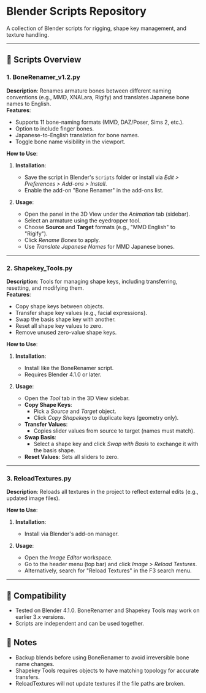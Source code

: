 # Blender Scripts Repository
A collection of Blender scripts for rigging, shape key management, and texture handling.

---

## 📁 Scripts Overview

### 1. **BoneRenamer_v1.2.py**  
**Description**: Renames armature bones between different naming conventions (e.g., MMD, XNALara, Rigify) and translates Japanese bone names to English.  
**Features**:  
- Supports 11 bone-naming formats (MMD, DAZ/Poser, Sims 2, etc.).  
- Option to include finger bones.  
- Japanese-to-English translation for bone names.  
- Toggle bone name visibility in the viewport.  

**How to Use**:  
1. **Installation**:  
   - Save the script in Blender's `Scripts` folder or install via *Edit > Preferences > Add-ons > Install*.  
   - Enable the add-on "Bone Renamer" in the add-ons list.  

2. **Usage**:  
   - Open the panel in the 3D View under the *Animation* tab (sidebar).  
   - Select an armature using the eyedropper tool.  
   - Choose **Source** and **Target** formats (e.g., "MMD English" to "Rigify").  
   - Click *Rename Bones* to apply.  
   - Use *Translate Japanese Names* for MMD Japanese bones.  

---

### 2. **Shapekey_Tools.py**  
**Description**: Tools for managing shape keys, including transferring, resetting, and modifying them.  
**Features**:  
- Copy shape keys between objects.  
- Transfer shape key values (e.g., facial expressions).  
- Swap the basis shape key with another.  
- Reset all shape key values to zero.  
- Remove unused zero-value shape keys.  

**How to Use**:  
1. **Installation**:  
   - Install like the BoneRenamer script.  
   - Requires Blender 4.1.0 or later.  

2. **Usage**:  
   - Open the *Tool* tab in the 3D View sidebar.  
   - **Copy Shape Keys**:  
     - Pick a *Source* and *Target* object.  
     - Click *Copy Shapekeys* to duplicate keys (geometry only).  
   - **Transfer Values**:  
     - Copies slider values from source to target (names must match).  
   - **Swap Basis**:  
     - Select a shape key and click *Swap with Basis* to exchange it with the basis shape.  
   - **Reset Values**: Sets all sliders to zero.  

---

### 3. **ReloadTextures.py**  
**Description**: Reloads all textures in the project to reflect external edits (e.g., updated image files).  

**How to Use**:  
1. **Installation**:  
   - Install via Blender's add-on manager.  

2. **Usage**:  
   - Open the *Image Editor* workspace.  
   - Go to the header menu (top bar) and click *Image > Reload Textures*.  
   - Alternatively, search for "Reload Textures" in the F3 search menu.  

---

## 🔧 Compatibility  
- Tested on Blender 4.1.0. BoneRenamer and Shapekey Tools may work on earlier 3.x versions.  
- Scripts are independent and can be used together.  

## 📝 Notes  
- Backup blends before using BoneRenamer to avoid irreversible bone name changes.  
- Shapekey Tools requires objects to have matching topology for accurate transfers.  
- ReloadTextures will not update textures if the file paths are broken.  
